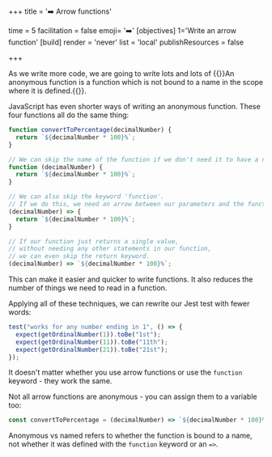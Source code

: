 +++
title = '➡️ Arrow functions'

time = 5
facilitation = false
emoji= '➡️'
[objectives]
    1='Write an arrow function'
[build]
  render = 'never'
  list = 'local'
  publishResources = false

+++

As we write more code, we are going to write lots and lots of {{<tooltip title="anonymous functions">}}An anonymous function is a function which is not bound to a name in the scope where it is defined.{{</tooltip>}}.

JavaScript has even shorter ways of writing an anonymous function. These four functions all do the same thing:

```js
function convertToPercentage(decimalNumber) {
  return `${decimalNumber * 100}%`;
}
```

```js
// We can skip the name of the function if we don't need it to have a name.
function (decimalNumber) {
  return `${decimalNumber * 100}%`;
}
```

```js
// We can also skip the keyword 'function'.
// If we do this, we need an arrow between our parameters and the function body.
(decimalNumber) => {
  return `${decimalNumber * 100}%`;
}
```

```js
// If our function just returns a single value,
// without needing any other statements in our function,
// we can even skip the return keyword.
(decimalNumber) => `${decimalNumber * 100}%`;
```

This can make it easier and quicker to write functions. It also reduces the number of things we need to read in a function.

Applying all of these techniques, we can rewrite our Jest test with fewer words:

```js
test("works for any number ending in 1", () => {
  expect(getOrdinalNumber(1)).toBe("1st");
  expect(getOrdinalNumber(11)).toBe("11th");
  expect(getOrdinalNumber(21)).toBe("21st");
});
```

It doesn't matter whether you use arrow functions or use the `function` keyword - they work the same.

Not all arrow functions are anonymous - you can assign them to a variable too:

```js
const convertToPercentage = (decimalNumber) => `${decimalNumber * 100}%`;
```

Anonymous vs named refers to whether the function is bound to a name, not whether it was defined with the `function` keyword or an `=>`.
